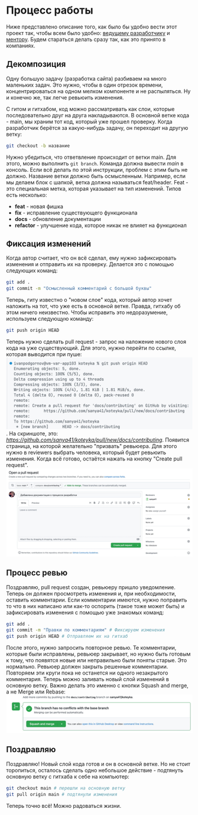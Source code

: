 # Процесс работы

Ниже представлено описание того, как было бы удобно вести этот проект так, чтобы
всем было удобно: [ведущему разработчику](https://github.com/sanya41) и
[ментору](https://github.com/ivan-podgornov). Будем стараться делать сразу так,
как это принято в компаниях.

## Декомпозиция

Одну большую задачу (разработка сайта) разбиваем на много маленьких задач. Это
нужно, чтобы в один отрезок времени, концентрироваться на одном мелком
компоненте и не распыляться. Ну и конечно же, так легче ревьюить изменения.

С гитом и гитхабом, код можно рассматривать как слои, которые последовательно
друг на друга накладываются. В основной ветке кода - main, мы храним тот код,
который уже прошел проверку. Когда разработчик берётся за какую-нибудь задачу,
он переходит на другую ветку:

```bash
git checkout -b название
```

Нужно убедиться, что ответвление происходит от ветки main. Для этого, можно
выполнить `git branch`. Команда должна вывести *main* в консоль. Если всё делать
по этой инструкции, проблем с этим быть не должно. Название ветки должно быть
осмысленным. Например, если мы делаем блок с шапкой, ветка должна называться
feat/header. Feat - это специальная метка, которая указывает на тип изменений.
Типов есть несколько:

* **feat** - новая фишка
* **fix** - исправление существующего функционала
* **docs** - обновление документации
* **refactor** - улучшение кода, которое никак не влияет на функционал

## Фиксация изменений

Когда автор считает, что он всё сделал, ему нужно зафиксировать изменения и
отправить их на проверку. Делается это с помощью следующих команд:

```bash
git add .
git commit -m "Осмысленный комментарий с большой буквы"
```

Теперь, гиту известно о "новом слое" кода, который автор хочет наложить на тот,
что уже есть в основной ветке. Правда, гитхабу об этом ничего неизвестно. Чтобы
исправить это недоразумение, используем следующую команду:

```bash
git push origin HEAD
```

Теперь нужно сделать pull request - запрос на наложение нового слоя кода на уже
существующий. Для этого, нужно перейти по ссылке, которая выводится при пуше:
![скриншот git push](./assets/create-pr-1.jpeg). На скриншоте, это:
*https://github.com/sanya41/koteyka/pull/new/docs/contributing*. Появится
страница, на которой желательно "призвать" ревьюера. Для этого нужно в reviewers
выбрать человека, который будет ревьюить изменения. Когда всё готово, остаётся
нажать на кнопку "Create pull request". ![скриншот git push](./assets/create-pr-2.jpeg)

## Процесс ревью

Поздравляю, pull request создан, ревьюеру пришло уведомление. Теперь он должен
просмотреть изменения и, при необходимости, оставить комментарии. Если
комментарии имеются, нужно поправить то что в них написано или как-то оспорить
(такое тоже может быть) и зафиксировать изменения с помощью уже знакомых команд:

```bash
git add .
git commit -m "Правки по комментариям" # Фиксируем изменения
git push origin HEAD # Отправляем их на гитхаб
```

После этого, нужно запросить повторное ревью. Те комментарии, которые были
исправлены, ревьюер закрывает, но нужно быть готовым к тому, что появятся новые
или неправильно были поняты старые. Это нормально. Ревьюер должен закрыть
решенные комментарии. Повторяем эти круги пока не останется ни одного
незакрытого комментария. Теперь можно заливать новый слой изменений в основную
ветку. Важно делать это именно с кнопки Squash and merge, а не Merge или Rebase:
![скриншот git push](./assets/squash-and-merge.jpeg)

## Поздравляю

Поздравляю! Новый слой кода готов и он в основной ветке. Но не стоит торопиться,
осталось сделать одно небольшое действие - подтянуть основную ветку с гитхаба к
себе на компьютер:

```bash
git checkout main # перешли на основную ветку
git pull origin main # подтянули изменения
```

Теперь точно всё! Можно радоваться жизни.
